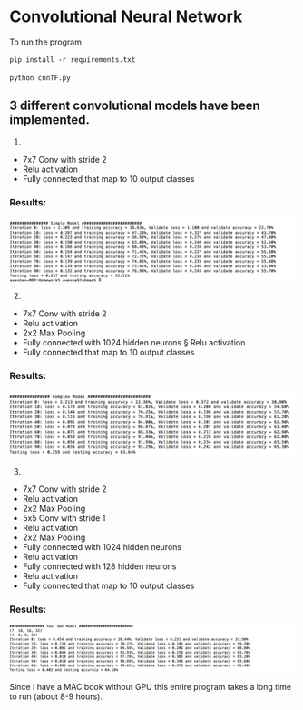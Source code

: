 # Convolutional Neural Network

To run the program
```
pip install -r requirements.txt

python cnnTF.py

```

## 3 different convolutional models have been implemented.

1.
- 7x7 Conv with stride 2
- Relu activation
- Fully connected that map to 10 output classes

### Results:
![Simple model](https://github.com/ayesha92ahmad/convolutional-neural-network/blob/master/simple-model.png)

2.
- 7x7 Conv with stride 2
- Relu activation
- 2x2 Max Pooling
- Fully connected with 1024 hidden neurons § Relu activation
- Fully connected that map to 10 output classes

### Results:
![Complex network](https://github.com/ayesha92ahmad/convolutional-neural-network/blob/master/complex-model.png)

3.
- 7x7 Conv with stride 2
- Relu activation
- 2x2 Max Pooling
- 5x5 Conv with stride 1
- Relu activation
- 2x2 Max Pooling
- Fully connected with 1024 hidden neurons
- Relu activation
- Fully connected with 128 hidden neurons
- Relu activation
- Fully connected that map to 10 output classes

### Results:
![another complex model](https://github.com/ayesha92ahmad/convolutional-neural-network/blob/master/ownmodel-without-dropoff.png)

Since I have a MAC book without GPU this entire program takes a long time to run (about 8-9 hours).
